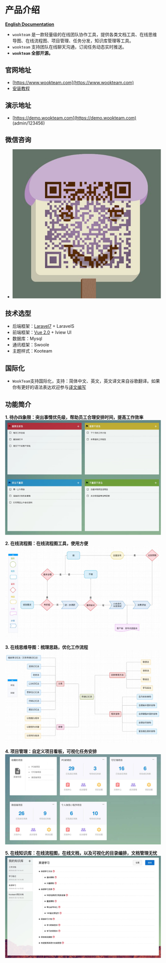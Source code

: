 # 产品介绍

**[English Documentation](./README-EN.md)**

- `wookteam` 是一款轻量级的在线团队协作工具，提供各类文档工具、在线思维导图、在线流程图、项目管理、任务分发，知识库管理等工具。
- `wookteam` 支持团队在线聊天沟通，订阅任务动态实时推送。
- **`wookteam` 全部开源。**

## 官网地址

- [https://www.wookteam.com](https://www.wookteam.com)
- [安装教程](./INSTALL.md)

## 演示地址

- [https://demo.wookteam.com](https://demo.wookteam.com) (admin/123456)

## 微信咨询

- ![二维码](./resources/assets/statics/other/wxqr.jpeg)

## 技术选型

- 后端框架：[Laravel7](https://laravel.com/) + LaravelS
- 前端框架：[Vue 2.0](https://cn.vuejs.org/) + Iview UI
- 数据库：Mysql
- 通讯框架：Swoole
- 主题样式：Kooteam

## 国际化

- `WookTeam`支持国际化，支持：简体中文、英文，英文译文来自谷歌翻译。如果你有更好的语法表达欢迎参与[译文编写](https://docs.google.com/spreadsheets/d/1m0de8-5vCwjKRwW_lsgzsi8wmOmQRl_bIMGN988Keak/edit?usp=sharing)

## 功能简介

**1. 待办四象限：突出事情优先级，帮助员工合理安排时间，提高工作效率**
![待办四象限：突出事情优先级，帮助员工合理安排时间，提高工作效率](./resources/assets/statics/images/index/todo.jpg)

**2. 在线流程图：在线流程图工具，使用方便**
![在线流程图：在线流程图工具，使用方便](./resources/assets/statics/images/index/banner/1.jpg)

**3. 在线思维导图：梳理思路，优化工作流程**
![在线思维导图：梳理思路，优化工作流程](./resources/assets/statics/images/index/banner/2.jpg)

**4. 项目管理：自定义项目看板，可视化任务安排**
![项目管理：自定义项目看板，可视化任务安排](./resources/assets/statics/images/index/project.jpg)

**5. 在线知识库：在线流程图，在线文档，以及可视化的目录编排，文档管理无忧**
![在线知识库：在线流程图，在线文档，以及可视化的目录编排，文档管理无忧](./resources/assets/statics/images/index/wiki.jpg)
